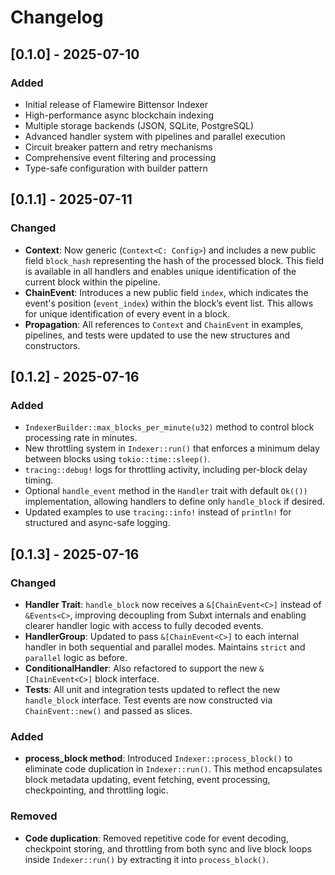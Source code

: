 # Changelog

## [0.1.0] - 2025-07-10
### Added
- Initial release of Flamewire Bittensor Indexer
- High-performance async blockchain indexing
- Multiple storage backends (JSON, SQLite, PostgreSQL)  
- Advanced handler system with pipelines and parallel execution
- Circuit breaker pattern and retry mechanisms
- Comprehensive event filtering and processing
- Type-safe configuration with builder pattern

## [0.1.1] - 2025-07-11
### Changed

* **Context**: Now generic (`Context<C: Config>`) and includes a new public field `block_hash` representing the hash of the processed block. This field is available in all handlers and enables unique identification of the current block within the pipeline.
* **ChainEvent**: Introduces a new public field `index`, which indicates the event's position (`event_index`) within the block’s event list. This allows for unique identification of every event in a block.
* **Propagation**: All references to `Context` and `ChainEvent` in examples, pipelines, and tests were updated to use the new structures and constructors.

## [0.1.2] - 2025-07-16
### Added

* `IndexerBuilder::max_blocks_per_minute(u32)` method to control block processing rate in minutes.
* New throttling system in `Indexer::run()` that enforces a minimum delay between blocks using `tokio::time::sleep()`.
* `tracing::debug!` logs for throttling activity, including per-block delay timing.
* Optional `handle_event` method in the `Handler` trait with default `Ok(())` implementation, allowing handlers to define only `handle_block` if desired.
* Updated examples to use `tracing::info!` instead of `println!` for structured and async-safe logging.

## [0.1.3] - 2025-07-16
### Changed

* **Handler Trait**: `handle_block` now receives a `&[ChainEvent<C>]` instead of `&Events<C>`, improving decoupling from Subxt internals and enabling clearer handler logic with access to fully decoded events.
* **HandlerGroup**: Updated to pass `&[ChainEvent<C>]` to each internal handler in both sequential and parallel modes. Maintains `strict` and `parallel` logic as before.
* **ConditionalHandler**: Also refactored to support the new `&[ChainEvent<C>]` block interface.
* **Tests**: All unit and integration tests updated to reflect the new `handle_block` interface. Test events are now constructed via `ChainEvent::new()` and passed as slices.

### Added

* **process_block method**: Introduced `Indexer::process_block()` to eliminate code duplication in `Indexer::run()`. This method encapsulates block metadata updating, event fetching, event processing, checkpointing, and throttling logic.

### Removed

* **Code duplication**: Removed repetitive code for event decoding, checkpoint storing, and throttling from both sync and live block loops inside `Indexer::run()` by extracting it into `process_block()`.